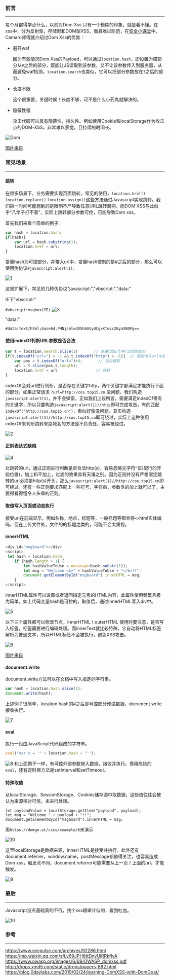 ### 前言
- - -
每个月都得学点什么，以前对Dom Xss 只有一个模糊的印象，就是看不懂。在xss中，分为反射型，存储型和DOM型XSS，而且难以防范，在[安全小课堂](https://www.secpulse.com/archives/92286.html)中，Camaro师傅就介绍过Dom Xss的优势：
* 避开waf

  因为有些情况Dom Xss的Payload，可以通过`location.hash`，即设置为锚部分从`#`之后的部分，既能让JS读取到该参数，又不让该参数传入到服务器，从而避免waf检测。`location.search`也类似，它可以把部分参数放在`?`之后的部分。

* 长度不限

  这个很重要，关键时候！长度不够，可不是什么小药丸就解决的。
  
* 隐蔽性强

  攻击代码可以具有隐蔽性，持久性。例如使用Cookie和localStorage作为攻击点的DOM-XSS，非常难以察觉，且持续的时间长。
  
![Dom](https://i.loli.net/2019/05/16/5cdcd26779d6f86233.jpg)

[图片来自](https://twitter.com/k2wanko/status/1126621174874529793)

### 常见场景
- - -
 
#### 跳转
在很多场景下，业务需要实现页面跳转，常见的使用，`location.href()` `location.replace()` `location.assign()`这些方法通过Javascript实现跳转。我们第一时间可能想到的是限制不严导致任意URL跳转漏洞，而DOM XSS与此似乎“八竿子打不着”，实际上跳转部分参数可控，可能导致Dom xss。

首先我们来看个简单的例子:
```javascript
var hash = location.hash;
if(hash){
	var url = hash.substring(1);
	location.href = url;
}
```
变量hash为可控部分，并带入url中，变量hash控制的是#之后的部分，那么可以使用伪协议`#javascript:alert(1)`。

![1](https://i.loli.net/2019/05/13/5cd8e4b81191751510.jpg)

这里扩展下，常见的几种伪协议"javascript:","vbscript:","data:"

IE下"vbscript:" 

`#vbscript:msgbox(IE)`
![3](https://i.loli.net/2019/05/13/5cd97dc035b0e48997.jpg)

"data:"

`#data:text/html;base64,PHNjcmlwdD5hbGVydCgxKTwvc2NyaXB0Pg==`

#### 使用indexOf判断URL参数是否合法 

```javascript
var t = location.search.slice(1)       // 变量t取url中?之后的部分
if(t.indexOf("url=") > -1 && t.indexOf("http") > -1){  // 限定传入url中要带有indexOf的关键词
	var pos = t.indexOf("url=")+4;       // 往后截取
	url = t.slice(pos,t.length);         
	location.href = url                 // 跳转
}
```
indexOf会对url进行判断，是否存在关键字http，两个关键字都满足才能执行下面的部分，如果正常请求 `?url=http://cos.top15.cn` 没问题，我们构造`javascript:alert(1)`，并不会弹窗，正如我们上段所言，需要满足indexOf带有的关键字，所以只要构造`javascript:alert(1)//http`即可完成攻击，有的匹配`indexOf("http://cos.top15.cn")`，看似好像没问题，其实构造`javascript:alert(1)//http://cos.top15.cn`即可绕过，实际上这种使用indexOf来判断跳转来路域名的方法是不负责任，容易被绕过。

![2](https://i.loli.net/2019/05/13/5cd9709f2927273395.jpg)

#### 正则表达式缺陷

![4](https://i.loli.net/2019/05/14/5cda855258fe377201.jpg)

对跳转的url，通过正则进行判断是否合法http(s)，容易忽略元字符`^`(匹配行的开始位置)，加上和不加上，过滤的效果具有天壤之别。因为正则并没有严格限定跳转的url必须是http(s)开头，那么`javascript:alert(1)//http://cos.top15.cn`即可绕过。还有一些正则要求匹配上一些符号，字符串，参数类的加上就可以了，主要得看得懂令人头晕的正则。

#### 取值写入页面或动态执行 
接受url在前端显示，例如名称，地点，标题等，一般标题等都会将`<>`html实体编码，但在上传文件处，文件的的标题之类的，可能不会太重视。

#### innerHTML
```javascript
<div id="msgboard"></div>
<script>
 let hash = location.hash;
    if (hash.length > 1) {
        let hashValueToUse = unescape(hash.substr(1));
        let msg = "Welcome <b>" + hashValueToUse + "</b>!!";
        document.getElementById("msgboard").innerHTML = msg;
    }
</script>
```
innerHTML属性可以设置或者返回指定元素的HTML内容，此属性使用频繁且极为简单。如上代码变量hash是可控的，取值后，通过innerHTML写入div中。

![5](https://i.loli.net/2019/05/16/5cdd1b1df2cdc12587.jpg)

以下三个属性都可以修改节点，innerHTML \ outerHTML 使用时要注意，是否写入标签，标签需要进行编码处理。而innerText就比较特殊，它自动将HTML标签解析为普通文本，所以HTML标签不会被执行，避免XSS攻击。

![6](https://i.loli.net/2019/05/16/5cdd1e782185834598.jpg)

[图片来自](http://www.softwhy.com/article-9295-1.html)

#### document.write
document.write方法可以在文档中写入指定的字符串。
```javascript
var hash = location.hash.slice(1);
document.write(hash);
```
上述例子很简单，location.hash的#之后是可控部分传递数据，document.write接收执行。

![7](https://i.loli.net/2019/05/16/5cdd6bae2823170980.jpg)

#### eval
执行一段由JavaScript代码组成的字符串。
```javascript
eval("var x = '" + location.hash + "'");
```

![8](https://i.loli.net/2019/05/16/5cdd76490e63b51526.jpg)
和上面例子一样，有可控外部参数带入数据，接收并执行。慎用危险的`eval`，还有定时器方法是setInterval和setTimeout。

#### 特殊取值
从localStorage、SessionStorage、Cookies储存源中取数据，这些值往往会被认为来源相对可信，未进行处理。
```
let payloadValue = localStorage.getItem("payload", payload);
let msg = "Welcome " + payload + "!!";
document.getElementById("msgboard").innerHTML = msg;
```
用`https://domgo.at/cxss/example/6`来演示

![10](https://i.loli.net/2019/05/16/5cdd852f1eba847687.jpg)

这里localStorage是数据来源，innerHTML是接受并执行。此外还有document.referrer，window.name，postMessage都值得关注，也容易造成Dom xss，触发点不同，document.referrer可能需要从上一页 / 上面的url，才能触发。

![9](https://i.loli.net/2019/05/16/5cdd825914cdc11533.jpg)

### 最后
- - -
Javascript没点基础真的不行，找个xss跟审计似的，看到吐血。

![10](https://i.loli.net/2019/05/17/5cdd895d1f6f316889.jpg)

### 参考
- - -
https://www.secpulse.com/archives/92286.html
https://mp.weixin.qq.com/s/Ly69JPH8ttDnvUiRRkfIvA
https://www.owasp.org/images/6/69/OWASP_domxss.pdf
http://drops.xmd5.com/static/drops/papers-892.html
https://blog.0daylabs.com/2019/02/24/learning-DomXSS-with-DomGoat/

